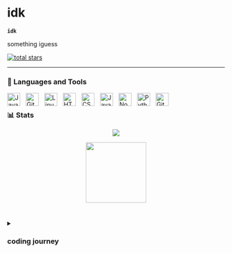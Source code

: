 # idk

**`idk`**

something iguess

   <p align="left">
      <a href="https://github.com/l-PandoraBox?tab=repositories&sort=stargazers">
         <img alt="total stars" title="Total stars on GitHub" src="https://custom-icon-badges.demolab.com/github/stars/l-PandoraBox?color=55960c&style=for-the-badge&labelColor=488207&logo=star"/></a>
   </p>

---

### 🧰 Languages and Tools

<img align="left" alt="Java" width="30px" style="padding-right:10px;" src="https://cdn.jsdelivr.net/gh/devicons/devicon/icons/java/java-original.svg"/>
<img align="left" alt="Git" width="30px" style="padding-right:10px;" src="https://cdn.jsdelivr.net/gh/devicons/devicon/icons/git/git-original.svg" />
<img align="left" alt="Linux" width="30px" style="padding-right:10px;" src="https://cdn.jsdelivr.net/gh/devicons/devicon/icons/linux/linux-original.svg" />
<img align="left" alt="HTML" width="30px" style="padding-right:10px;" src="https://cdn.jsdelivr.net/gh/devicons/devicon/icons/html5/html5-plain.svg" />
<img align="left" alt="CSS" width="30px" style="padding-right:10px;" src="https://cdn.jsdelivr.net/gh/devicons/devicon/icons/css3/css3-plain.svg" />
<img align="left" alt="JavaScript" width="30px" style="padding-right:10px;" src="https://cdn.jsdelivr.net/gh/devicons/devicon/icons/javascript/javascript-plain.svg" />
<img align="left" alt="NodeJS" width="30px" style="padding-right:10px;" src="https://cdn.jsdelivr.net/gh/devicons/devicon/icons/nodejs/nodejs-original.svg" />
<img align="left" alt="Python" width="30px" style="padding-right:10px;" src="https://cdn.jsdelivr.net/gh/devicons/devicon/icons/python/python-plain.svg" />
<img align="left" alt="GitHub" width="30px" style="padding-right:10px;" src="https://cdn.jsdelivr.net/gh/devicons/devicon/icons/github/github-original.svg" />
<br />


### 📊 Stats

<p align="center">
  <img src="https://github-readme-stats.vercel.app/api?username=l-PandoraBox&show_icons=true&theme=tokyonight">
</p>
<p align="center">
  <img height="140em" src="https://github-readme-stats.vercel.app/api/top-langs/?username=l-PandoraBox&layout=compact&langs_count=7&theme=tokyonight">
</p>



#

<details>
 <summary><h3>coding journey</h3></summary>
   something
